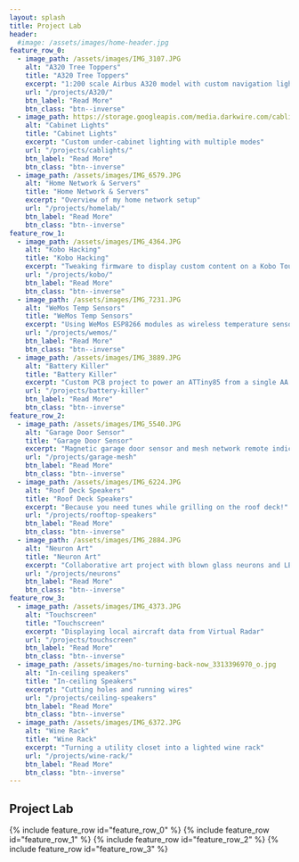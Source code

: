 ```yaml
---
layout: splash
title: Project Lab
header:
  #image: /assets/images/home-header.jpg
feature_row_0:
  - image_path: /assets/images/IMG_3107.JPG
    alt: "A320 Tree Toppers"
    title: "A320 Tree Toppers"
    excerpt: "1:200 scale Airbus A320 model with custom navigation light controller and IR remote control"
    url: "/projects/A320/"
    btn_label: "Read More"
    btn_class: "btn--inverse"
  - image_path: https://storage.googleapis.com/media.darkwire.com/cablights_normal_640x360.gif
    alt: "Cabinet Lights"
    title: "Cabinet Lights"
    excerpt: "Custom under-cabinet lighting with multiple modes"
    url: "/projects/cablights/"
    btn_label: "Read More"
    btn_class: "btn--inverse"
  - image_path: /assets/images/IMG_6579.JPG
    alt: "Home Network & Servers"
    title: "Home Network & Servers"
    excerpt: "Overview of my home network setup"
    url: "/projects/homelab/"
    btn_label: "Read More"
    btn_class: "btn--inverse"
feature_row_1:
  - image_path: /assets/images/IMG_4364.JPG
    alt: "Kobo Hacking"
    title: "Kobo Hacking"
    excerpt: "Tweaking firmware to display custom content on a Kobo Touch e-ink reader"
    url: "/projects/kobo/"
    btn_label: "Read More"
    btn_class: "btn--inverse"
  - image_path: /assets/images/IMG_7231.JPG
    alt: "WeMos Temp Sensors"
    title: "WeMos Temp Sensors"
    excerpt: "Using WeMos ESP8266 modules as wireless temperature sensors"
    url: "/projects/wemos/"
    btn_label: "Read More"
    btn_class: "btn--inverse"
  - image_path: /assets/images/IMG_3889.JPG
    alt: "Battery Killer"
    title: "Battery Killer"
    excerpt: "Custom PCB project to power an ATTiny85 from a single AA battery"
    url: "/projects/battery-killer"
    btn_label: "Read More"
    btn_class: "btn--inverse"
feature_row_2:
  - image_path: /assets/images/IMG_5540.JPG
    alt: "Garage Door Sensor"
    title: "Garage Door Sensor"
    excerpt: "Magnetic garage door sensor and mesh network remote indicators"
    url: "/projects/garage-mesh"
    btn_label: "Read More"
    btn_class: "btn--inverse"
  - image_path: /assets/images/IMG_6224.JPG
    alt: "Roof Deck Speakers"
    title: "Roof Deck Speakers"
    excerpt: "Because you need tunes while grilling on the roof deck!"
    url: "/projects/rooftop-speakers"
    btn_label: "Read More"
    btn_class: "btn--inverse"
  - image_path: /assets/images/IMG_2884.JPG
    alt: "Neuron Art"
    title: "Neuron Art"
    excerpt: "Collaborative art project with blown glass neurons and LEDs triggered by an Arduino"
    url: "/projects/neurons"
    btn_label: "Read More"
    btn_class: "btn--inverse"
feature_row_3:
  - image_path: /assets/images/IMG_4373.JPG
    alt: "Touchscreen"
    title: "Touchscreen"
    excerpt: "Displaying local aircraft data from Virtual Radar"
    url: "/projects/touchscreen"
    btn_label: "Read More"
    btn_class: "btn--inverse"
  - image_path: /assets/images/no-turning-back-now_3313396970_o.jpg
    alt: "In-ceiling speakers"
    title: "In-ceiling Speakers"
    excerpt: "Cutting holes and running wires"
    url: "/projects/ceiling-speakers"
    btn_label: "Read More"
    btn_class: "btn--inverse"
  - image_path: /assets/images/IMG_6372.JPG
    alt: "Wine Rack"
    title: "Wine Rack"
    excerpt: "Turning a utility closet into a lighted wine rack"
    url: "/projects/wine-rack/"
    btn_label: "Read More"
    btn_class: "btn--inverse"
---
```

## Project Lab

{% include feature_row id="feature_row_0" %}
{% include feature_row id="feature_row_1" %}
{% include feature_row id="feature_row_2" %}
{% include feature_row id="feature_row_3" %}
